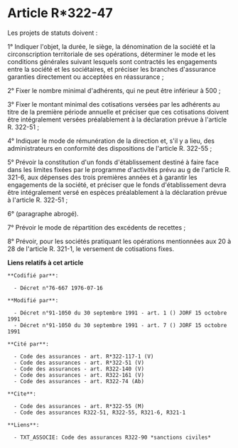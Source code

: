 # Article R*322-47

Les projets de statuts doivent :

1° Indiquer l'objet, la durée, le siège, la dénomination de la société et la circonscription territoriale de ses opérations,
déterminer le mode et les conditions générales suivant lesquels sont contractés les engagements entre la société et les
sociétaires, et préciser les branches d'assurance garanties directement ou acceptées en réassurance ;

2° Fixer le nombre minimal d'adhérents, qui ne peut être inférieur à 500 ;

3° Fixer le montant minimal des cotisations versées par les adhérents au titre de la première période annuelle et préciser
que ces cotisations doivent être intégralement versées préalablement à la déclaration prévue à l'article R. 322-51 ;

4° Indiquer le mode de rémunération de la direction et, s'il y a lieu, des administrateurs en conformité des dispositions de
l'article R. 322-55 ;

5° Prévoir la constitution d'un fonds d'établissement destiné à faire face dans les limites fixées par le programme
d'activités prévu au g de l'article R. 321-6, aux dépenses des trois premières années et à garantir les engagements de la
société, et préciser que le fonds d'établissement devra être intégralement versé en espèces préalablement à la déclaration
prévue à l'article R. 322-51 ;

6° (paragraphe abrogé).

7° Prévoir le mode de répartition des excédents de recettes ;

8° Prévoir, pour les sociétés pratiquant les opérations mentionnées aux 20 à 28 de l'article R. 321-1, le versement de
cotisations fixes.

**Liens relatifs à cet article**

	**Codifié par**:

	  - Décret n°76-667 1976-07-16

	**Modifié par**:

	  - Décret n°91-1050 du 30 septembre 1991 - art. 1 () JORF 15 octobre 1991
	  - Décret n°91-1050 du 30 septembre 1991 - art. 7 () JORF 15 octobre 1991

	**Cité par**:

	  - Code des assurances - art. R*322-117-1 (V)
	  - Code des assurances - art. R*322-51 (V)
	  - Code des assurances - art. R322-140 (V)
	  - Code des assurances - art. R322-161 (V)
	  - Code des assurances - art. R322-74 (Ab)

	**Cite**:

	  - Code des assurances - art. R*322-55 (M)
	  - Code des assurances R322-51, R322-55, R321-6, R321-1

	**Liens**:

	  - TXT_ASSOCIE: Code des assurances R322-90 *sanctions civiles*
